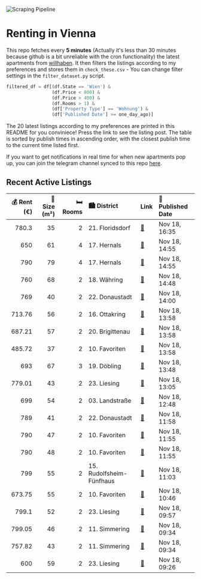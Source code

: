 ![Scraping Pipeline](https://github.com/AthomsG/renting-in-vienna/actions/workflows/run_pipeline.yml/badge.svg)


# Renting in Vienna

This repo fetches every **5 minutes** (Actually it's less than 30 minutes because github is a bit unreliable with the cron functionality) the latest apartments from [willhaben](https://www.willhaben.at/).
It then filters the listings according to my preferences and stores them in `check_these.csv` - You can change filter settings in the `filter_dataset.py` script.

```python
filtered_df = df[(df.State == 'Wien') & 
                 (df.Price < 800) &
                 (df.Price > 400) &
                 (df.Rooms > 1) &
                 (df['Property Type'] == 'Wohnung') &
                 (df['Published Date'] >= one_day_ago)]
```

The 20 latest listings according to my preferences are printed in this README for you conviniece! Press the link to see the listing post.
The table is sorted by publish times in ascending order, with the closest publish time to the current time listed first.

If you want to get notifications in real time for when new apartments pop up, you can join the telegram channel synced to this repo [here](https://t.me/+1HPAYOf5BSsyNTlk).

## Recent Active Listings

|   💰 Rent (€) |   📏 Size (m²) |   🛏️ Rooms | 🏙️ District              | Link                                                                                                                                                                                                                                            | 📅 Published Date   |
|-------------:|--------------:|-----------:|:-------------------------|:------------------------------------------------------------------------------------------------------------------------------------------------------------------------------------------------------------------------------------------------|:-------------------|
|       780.3  |            35 |          2 | 21. Floridsdorf          | [🔗](https://www.willhaben.at/iad/immobilien/d/mietwohnungen/wien/wien-1210-floridsdorf/singlehit-in-1210-wien-zu-mieten-1946913358/)                                                                                                            | Nov 18, 16:35      |
|       650    |            61 |          4 | 17. Hernals              | [🔗](https://www.willhaben.at/iad/immobilien/d/mietwohnungen/wien/wien-1170-hernals/top-15-%7C-unbefristet-%7C-n%C3%A4he-u6-alser-stra%C3%9Fe-900383594/)                                                                                        | Nov 18, 14:55      |
|       790    |            79 |          4 | 17. Hernals              | [🔗](https://www.willhaben.at/iad/immobilien/d/mietwohnungen/wien/wien-1170-hernals/top-8-%7C-unbefristet-%7C-n%C3%A4he-u6-alser-stra%C3%9Fe-1253199646/)                                                                                        | Nov 18, 14:55      |
|       760    |            68 |          2 | 18. Währing              | [🔗](https://www.willhaben.at/iad/immobilien/d/mietwohnungen/wien/wien-1180-w%C3%A4hring/helle-mietwohnung-in-top-lage-2146847447/)                                                                                                              | Nov 18, 14:48      |
|       769    |            40 |          2 | 22. Donaustadt           | [🔗](https://www.willhaben.at/iad/immobilien/d/mietwohnungen/wien/wien-1220-donaustadt/1220-wien---kirschbl%C3%BCtenpark---u1-n%C3%A4he---hofseitige-gepflegte-balkonwohnung---ab-1.02.2025-1348008516/)                                         | Nov 18, 14:00      |
|       713.76 |            56 |          2 | 16. Ottakring            | [🔗](https://www.willhaben.at/iad/immobilien/d/mietwohnungen/wien/wien-1160-ottakring/neuwertig%21-1912799400/)                                                                                                                                  | Nov 18, 13:58      |
|       687.21 |            57 |          2 | 20. Brigittenau          | [🔗](https://www.willhaben.at/iad/immobilien/d/mietwohnungen/wien/wien-1200-brigittenau/neuwertig---n%C3%A4chst-brigittenauer-br%C3%BCcke%21-830424743/)                                                                                         | Nov 18, 13:58      |
|       485.72 |            37 |          2 | 10. Favoriten            | [🔗](https://www.willhaben.at/iad/immobilien/d/mietwohnungen/wien/wien-1100-favoriten/frisch-renoviert%21-1289170879/)                                                                                                                           | Nov 18, 13:58      |
|       693    |            67 |          3 | 19. Döbling              | [🔗](https://www.willhaben.at/iad/immobilien/d/mietwohnungen/wien/wien-1190-d%C3%B6bling/gemeindewohnung-direktvergabe-1435411012/)                                                                                                              | Nov 18, 13:48      |
|       779.01 |            43 |          2 | 23. Liesing              | [🔗](https://www.willhaben.at/iad/immobilien/d/mietwohnungen/wien/wien-1230-liesing/2-zimmer-neubauwohnung-mit-komplettk%C3%BCche-balkon-au%C3%9Fenfl%C3%A4che-und-kellerabteil/-bg17-2-08-1428338742/)                                          | Nov 18, 13:05      |
|       699    |            54 |          2 | 03. Landstraße           | [🔗](https://www.willhaben.at/iad/immobilien/d/mietwohnungen/wien/wien-1030-landstra%C3%9Fe/zentrale-2-zimmerwohnung-n%C3%A4he-kardinal-nagl-platz-1429616958/)                                                                                  | Nov 18, 12:48      |
|       789    |            41 |          2 | 22. Donaustadt           | [🔗](https://www.willhaben.at/iad/immobilien/d/mietwohnungen/wien/wien-1220-donaustadt/moderne-neubauwohnungen-nahe-u1-kagraner-platz---aufstrebendes-wohnviertel-991040077/)                                                                    | Nov 18, 11:58      |
|       790    |            47 |          2 | 10. Favoriten            | [🔗](https://www.willhaben.at/iad/immobilien/d/mietwohnungen/wien/wien-1100-favoriten/stilvolles-2-zimmer-apartment-mit-sonniger-terrasse---viola-park---ihre-wohlf%C3%BChloase-am-laaer-berg-1518345975/)                                       | Nov 18, 11:55      |
|       790    |            48 |          2 | 10. Favoriten            | [🔗](https://www.willhaben.at/iad/immobilien/d/mietwohnungen/wien/wien-1100-favoriten/viola-park---ihre-wohlf%C3%BChloase-am-laaer-berg-%7C-freiraum-genie%C3%9Fen:-2-zimmer-mit-terrasse-2043360015/)                                           | Nov 18, 11:55      |
|       799    |            55 |          2 | 15. Rudolfsheim-Fünfhaus | [🔗](https://www.willhaben.at/iad/immobilien/d/mietwohnungen/wien/wien-1150-rudolfsheim-f%C3%BCnfhaus/ca.-55-m2-%282-zimmer%29-erstbezug-nach-sanierung-atelier-im-souterrain-f%C3%BCr-firma-oder-privat---all-inclusive-miete-warm-1435909554/) | Nov 18, 11:03      |
|       673.75 |            55 |          2 | 10. Favoriten            | [🔗](https://www.willhaben.at/iad/immobilien/d/mietwohnungen/wien/wien-1100-favoriten/mietwohnung-1100-wien-1770718792/)                                                                                                                         | Nov 18, 10:46      |
|       799.1  |            52 |          2 | 23. Liesing              | [🔗](https://www.willhaben.at/iad/immobilien/d/mietwohnungen/wien/wien-1230-liesing/%23%23-ubahn-n%C3%A4he---sch%C3%B6n-&-charmant---2-zimmer-%23%23-1602888048/)                                                                                | Nov 18, 09:57      |
|       799.05 |            46 |          2 | 11. Simmering            | [🔗](https://www.willhaben.at/iad/immobilien/d/mietwohnungen/wien/wien-1110-simmering/ina---wohnanlage-am-leberberg-:-top-a3-46-915431798/)                                                                                                      | Nov 18, 09:34      |
|       757.82 |            43 |          2 | 11. Simmering            | [🔗](https://www.willhaben.at/iad/immobilien/d/mietwohnungen/wien/wien-1110-simmering/ina-%E2%97%8F-wohnanlage-am-leberberg:-b1-12-1773365340/)                                                                                                  | Nov 18, 09:34      |
|       600    |            59 |          2 | 23. Liesing              | [🔗](https://www.willhaben.at/iad/immobilien/d/mietwohnungen/wien/wien-1230-liesing/moderne-gemeindewohnung-in-ruhiger-lage-%28vms-datum:-31.10.2024-f%C3%BCr-2-zimmer%29-2087845635/)                                                           | Nov 18, 09:26      |
